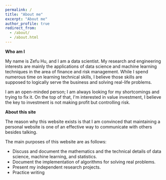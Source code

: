 ```yaml
---
permalink: /
title: "About me"
excerpt: "About me"
author_profile: true
redirect_from:
  - /about/
  - /about.html
---
```


**Who am I**

My name is Zefu Hu, and I am a data scientist. My research and engineering interests are mainly
the applications of data science and machine learning techniques in the area of finance and risk management. While I spend numerous time on learning technical skills, I believe those skills are supposed to logically serve the business and solving real-life problems.

I am an open-minded person; I am always looking for my shortcomings and trying to fix it. On the top of that, I'm interested in value investment, I believe the key to investment is not making profit but controlling risk.

**About this site**

The reason why this website exists is that I am convinced that maintaining a personal website is one of an effective way to communicate with others besides talking.

The main purposes of this website are as follows:
* Discuss and document the mathematics and the technical details of data science, machine learning, and statistics.
* Document the implementation of algorithms for solving real problems.
* Present my independent research projects.
* Practice writing
